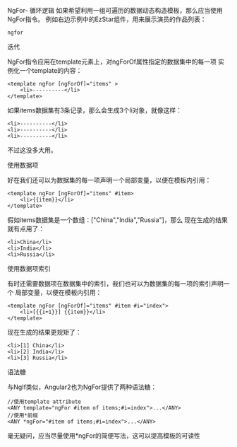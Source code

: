 NgFor- 循环逻辑
如果希望利用一组可遍历的数据动态构造模板，那么应当使用NgFor指令。 例如右边示例中的EzStar组件，用来展示演员的作品列表：

    ngfor

迭代

NgFor指令应用在template元素上，对ngForOf属性指定的数据集中的每一项 实例化一个template的内容：

    <template ngFor [ngForOf]="items" >
        <li>----------</li>
    </template>
如果items数据集有3条记录，那么会生成3个li对象，就像这样：

    <li>----------</li>
    <li>----------</li>
    <li>----------</li>
不过这没多大用。

使用数据项

好在我们还可以为数据集的每一项声明一个局部变量，以便在模板内引用：

    <template ngFor [ngForOf]="items" #item>
        <li>{{item}}</li>
    </template>
假如items数据集是一个数组：["China","India","Russia"]，那么 现在生成的结果就有点用了：

    <li>China</li>
    <li>India</li>
    <li>Russia</li>
使用数据项索引

有时还需要数据项在数据集中的索引，我们也可以为数据集的每一项的索引声明一个 局部变量，以便在模板内引用：

    <template ngFor [ngForOf]="items" #item #i="index">
        <li>[{{i+1}}] {{item}}</li>
    </template>
现在生成的结果更规矩了：

    <li>[1] China</li>
    <li>[2] India</li>
    <li>[3] Russia</li>
语法糖

与NgIf类似，Angular2也为NgFor提供了两种语法糖：

    //使用template attribute
    <ANY template="ngFor #item of items;#i=index">...</ANY>
    //使用*前缀
    <ANY *ngFor="#item of items;#i=index">...</ANY>
毫无疑问，应当尽量使用*ngFor的简便写法，这可以提高模板的可读性